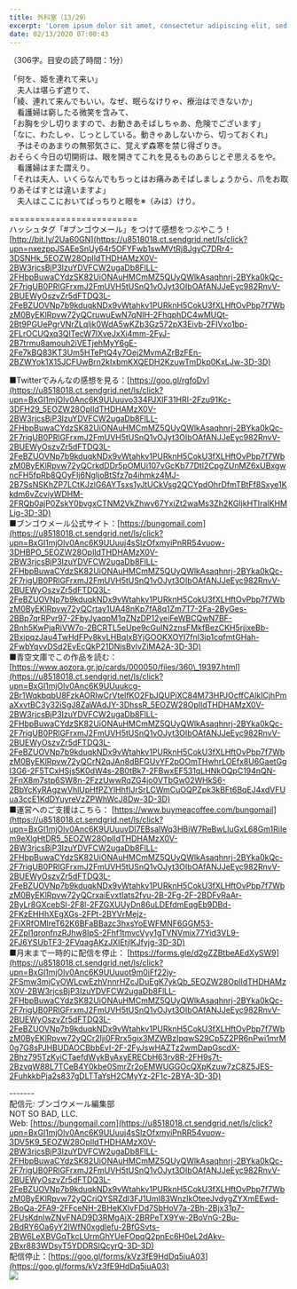 ```yaml
---
title: 外科室（13/29）
excerpt: 'Lorem ipsum dolor sit amet, consectetur adipiscing elit, sed do eiusmod tempor incididunt ut labore et dolore magna aliqua. Praesent elementum facilisis leo vel fringilla est ullamcorper eget. At imperdiet dui accumsan sit amet nulla facilisi morbi tempus.'
date: 02/13/2020 07:00:43
---
```


（306字。目安の読了時間：1分）  
  
「何を、姫を連れて来い」  
　夫人は堪らず遮りて、  
「綾、連れて来んでもいい。なぜ、眠らなけりゃ、療治はできないか」  
　看護婦は窮したる微笑を含みて、  
「お胸を少し切りますので、お動きあそばしちゃあ、危険でございます」  
「なに、わたしゃ、じっとしている。動きゃあしないから、切っておくれ」  
　予はそのあまりの無邪気さに、覚えず森寒を禁じ得ざりき。  
おそらく今日の切開術は、眼を開きてこれを見るものあらじとぞ思えるをや。  
　看護婦はまた謂えり。  
「それは夫人、いくらなんでもちっとはお痛みあそばしましょうから、爪をお取りあそばすとは違いますよ」  
　夫人はここにおいてぱっちりと眼を※（みは）けり。  
  
\=========================  
ハッシュタグ「#ブンゴウメール」をつけて感想をつぶやこう！　  
[http://bit.ly/2Ua60GN](https://u8518018.ct.sendgrid.net/ls/click?upn=nxezppJSAEeSnUy64r5OFYFwb1swMVtRj8JgyC7DRr4-3DSNHk_5EOZW28OpIldTHDHAMzX0V-2BW3rjcsBjP3IzuYDVFCW2ugaDb8FlLL-2FHbpBuwaCYdzSK82UiONAuHMCmMZ5QUyQWlkAsaqhnrj-2BYka0kQc-2F7rigUB0PRlGFrxmJ2FmUVH5tUSnQ1vOJyt3OIbOAfANJJeEyc982RnvV-2BUEWyOszvZr5dFTDQ3L-2FeBZUOVNp7b9kduqkNDx9vWtahkv1PURknH5CokU3fXLHftOvPbp7f7WbzM0ByEKlRpvw72yQCruwuEwN7qNIH-2FhqphDC4wMUQt-2Bt9PGUePgrVNrZLqIjk0WdA5wKZb3Gz572pX3Eivb-2FIVxo1bp-2FLrOCUQxq3QlTecW7lXveJxXi4mm-2FyJ-2B7trmu8amouh2iVETjehMyY6gE-2Fe7kBQ83KT3Um5HTePtQ4y7Oej2MvmAZrBzFEn-2BZWYok1X15JCFUwBrn2kIxbmKXQEDH2KzuwTmDkp0KxLJw-3D-3D)  
  
■Twitterでみんなの感想を見る：[https://goo.gl/rgfoDv](https://u8518018.ct.sendgrid.net/ls/click?upn=BxGl1mjOlv0Anc6K9UUuuvo334PJXlF31HRI-2Fzu91Kc-3DFH29_5EOZW28OpIldTHDHAMzX0V-2BW3rjcsBjP3IzuYDVFCW2ugaDb8FlLL-2FHbpBuwaCYdzSK82UiONAuHMCmMZ5QUyQWlkAsaqhnrj-2BYka0kQc-2F7rigUB0PRlGFrxmJ2FmUVH5tUSnQ1vOJyt3OIbOAfANJJeEyc982RnvV-2BUEWyOszvZr5dFTDQ3L-2FeBZUOVNp7b9kduqkNDx9vWtahkv1PURknH5CokU3fXLHftOvPbp7f7WbzM0ByEKlRpvw72yQCrkdDDr5pOMUi107vGcKb77Dtl2CpgZUnMZ6xUBxgwncFH5fpRb8QOyFIj6NgIjoBtSfz7p4ihmkz4MJ-2B7SsNSKhZP7LCtKJzlG6AYTsxs1yJtUCkVsg2QCYpdOhrDfmTBtFf8Sxye1Kkdm6vZcviyWDHM-2FRQb0ajP0ZskY0bvgxCTNM2VkZhwv67YxiZt2waMs3Zh2KGIjkHTIraIKHMLig-3D-3D)  
■ブンゴウメール公式サイト：[https://bungomail.com](https://u8518018.ct.sendgrid.net/ls/click?upn=BxGl1mjOlv0Anc6K9UUuuj4sSlzOfxmyiPnRR54vuow-3DHBPO_5EOZW28OpIldTHDHAMzX0V-2BW3rjcsBjP3IzuYDVFCW2ugaDb8FlLL-2FHbpBuwaCYdzSK82UiONAuHMCmMZ5QUyQWlkAsaqhnrj-2BYka0kQc-2F7rigUB0PRlGFrxmJ2FmUVH5tUSnQ1vOJyt3OIbOAfANJJeEyc982RnvV-2BUEWyOszvZr5dFTDQ3L-2FeBZUOVNp7b9kduqkNDx9vWtahkv1PURknH5CokU3fXLHftOvPbp7f7WbzM0ByEKlRpvw72yQCrtay1UA48nKp7fA8q1Zm7T7-2Fa-2ByGes-2BBp7qrRPvr97-2FbyJyaqpM1qZNzDP12yeiFeWBCQwN7BF-2Bnh5KwPjaRiVW7o-2BCRTL5eUpe9cGuIN2znsFMkfBezCKH5rjixeBb-2BxipqzJau4TwHdFPv8kvLHBqIxBYjGOOKXOYI7fnI3ip1cqfmtGHah-2FwbYqvvDSd2EvEcQkP21DNisBvlvZiMA2A-3D-3D)  
■青空文庫でこの作品を読む：[https://www.aozora.gr.jp/cards/000050/files/360\_19397.html](https://u8518018.ct.sendgrid.net/ls/click?upn=BxGl1mjOlv0Anc6K9UUuukcg-2Br1WqkbqbU8FzkAORlwCrVtelfKO2FbJQUPjXC84M73HPJOcffCAlkICjhPmaXxvtBC3y32iSgJ8ZaWAdJY-3DhssR_5EOZW28OpIldTHDHAMzX0V-2BW3rjcsBjP3IzuYDVFCW2ugaDb8FlLL-2FHbpBuwaCYdzSK82UiONAuHMCmMZ5QUyQWlkAsaqhnrj-2BYka0kQc-2F7rigUB0PRlGFrxmJ2FmUVH5tUSnQ1vOJyt3OIbOAfANJJeEyc982RnvV-2BUEWyOszvZr5dFTDQ3L-2FeBZUOVNp7b9kduqkNDx9vWtahkv1PURknH5CokU3fXLHftOvPbp7f7WbzM0ByEKlRpvw72yQCrN2qJAn8dBFGUvYF2pOOmTHwhrLOEfx8U6GaetGgI3G6-2F5TCxHSjs5K0dW4s-2B0tBk7-2FBwxEF531qLHNkOQpC194nQN-2FnX8m7stp6SW8n-2FzzUwwRqZG4jo0VTbGw02WHkS6-2BbYcKyRAgzwVhlUpHfPZYlHhfIJrSrLCWmCuOQPZpk3kBFt6BqEJ4xdVFUua3ccE1KdDYuyreVzZPWhWcJ8Dw-3D-3D)  
■運営へのご支援はこちら： [https://www.buymeacoffee.com/bungomail](https://u8518018.ct.sendgrid.net/ls/click?upn=BxGl1mjOlv0Anc6K9UUuuvDl7EBsalWq3HBiW7ReBwLluGxL68Gm1RiIem9eXlgHtDR5_5EOZW28OpIldTHDHAMzX0V-2BW3rjcsBjP3IzuYDVFCW2ugaDb8FlLL-2FHbpBuwaCYdzSK82UiONAuHMCmMZ5QUyQWlkAsaqhnrj-2BYka0kQc-2F7rigUB0PRlGFrxmJ2FmUVH5tUSnQ1vOJyt3OIbOAfANJJeEyc982RnvV-2BUEWyOszvZr5dFTDQ3L-2FeBZUOVNp7b9kduqkNDx9vWtahkv1PURknH5CokU3fXLHftOvPbp7f7WbzM0ByEKlRpvw72yQCrxaiEvxtIats2fvu-2B-2Fg-2F-2BDFvRaAr-2ByLr8GXcebSl-2F8l-2FZGXUUyDn86uLDEfdmEqgEb9DBd-2FKzEHHhXEgXGs-2FPt-2BYVrMejz-2FiXRfOMlreT62K6BFaBBazc3hxsYoEWFMNF6GGM53-2FZpl1qronfnzRJhw8IpS-2Fhf1tmvcVyy1gTVNVmix77Yid3VL9-2FJ6YSUbTF3-2FVqagAKzJXIEtjlKJfyjg-3D-3D)  
■月末まで一時的に配信を停止： [https://forms.gle/d2gZZBtbeAEdXySW9](https://u8518018.ct.sendgrid.net/ls/click?upn=BxGl1mjOlv0Anc6K9UUuuot9m0iFf22jy-2FSmw3mjCyOWLcwEzhVnnrHZcJDuEgK7ykQb_5EOZW28OpIldTHDHAMzX0V-2BW3rjcsBjP3IzuYDVFCW2ugaDb8FlLL-2FHbpBuwaCYdzSK82UiONAuHMCmMZ5QUyQWlkAsaqhnrj-2BYka0kQc-2F7rigUB0PRlGFrxmJ2FmUVH5tUSnQ1vOJyt3OIbOAfANJJeEyc982RnvV-2BUEWyOszvZr5dFTDQ3L-2FeBZUOVNp7b9kduqkNDx9vWtahkv1PURknH5CokU3fXLHftOvPbp7f7WbzM0ByEKlRpvw72yQCr2Iji0FRrx5gix3MZWBzIpqwS29Cp5Z2PR6nPwi1mrM0g7G8sPJHBUDAOCBbbEvI-2F-2FyJswHAZTz2wmDapGscdX-2Bhz795TzKyiCTaefdWykByAxyERECbH63rv8R-2FH9s7t-2BzvqW88L7TCeB4Y0kbe0SmrZr2oEMWUGGOcQXpKzuw7zC8Z5JES-2FuhkkbPja2s837gDLTTaYsH2CMyYz-2F1c-2BYA-3D-3D)  
  
\-------  
配信元: ブンゴウメール編集部  
NOT SO BAD, LLC.  
Web: [https://bungomail.com](https://u8518018.ct.sendgrid.net/ls/click?upn=BxGl1mjOlv0Anc6K9UUuuj4sSlzOfxmyiPnRR54vuow-3DV5K9_5EOZW28OpIldTHDHAMzX0V-2BW3rjcsBjP3IzuYDVFCW2ugaDb8FlLL-2FHbpBuwaCYdzSK82UiONAuHMCmMZ5QUyQWlkAsaqhnrj-2BYka0kQc-2F7rigUB0PRlGFrxmJ2FmUVH5tUSnQ1vOJyt3OIbOAfANJJeEyc982RnvV-2BUEWyOszvZr5dFTDQ3L-2FeBZUOVNp7b9kduqkNDx9vWtahkv1PURknH5CokU3fXLHftOvPbp7f7WbzM0ByEKlRpvw72yQCriQYSRZdl3FJ1UmI83WnzIkOteeJvdygZYXmEEwd-2BoQa-2FA9-2FFceNH-2BHeKXIvFDd7SbHoV7a-2Bh-2Bjx31p7-2FUsKdnIwZNvFNAD9D3RMgAjX-2BRPeTX9Yw-2BoVnG-2Bu-2BdRY6Oa6yY2lWfN0xgdlefu-2BfGSvts-2BW6LeXBVGqTkcLUrmGhYUeFOpqQ2pnEc6H0eL2dAkv-2Bxr883WDsyT5YDDRSlQcyrQ-3D-3D)  
配信停止：[https://goo.gl/forms/kVz3fE9HdDq5iuA03](https://goo.gl/forms/kVz3fE9HdDq5iuA03)  
![](https://u8518018.ct.sendgrid.net/wf/open?upn=ypZaqTjaYrwJSsa-2BLe7H7RcvxSux8rtM6dMtnptkxLQMLiJbmQ03whDMSt9-2BvxM-2BKE6ujadHWCHS-2FYDUUXrKB1ko48yvbyCc0cRihB-2Fp5Bay9wjnwFFFSOMUGZ1XsQFLSw-2BcLxQJ-2FKCEDcoi1anZImMTZV-2B8-2Bw7259xV-2B4j2gmZgu9Y1og1z6T-2B8bN8uH0wLYm-2B-2F3-2BUypNwTGf9E0OvGSOLEv0YdNN2svyw96HhRamz3ETyeJre9zuZT0PWo5096xRQIWdTU-2FQrlUc93UUxB9oAwhdzQ9PJUh2vySVtZ7w0eKgqpA5l4A8pel53S1UdU4B5t1PrVq2MvwXwLOwOME4b3uCwgrCkRG-2FOvuNyBzpuIpvlPxW-2BKmYcJruMe-2Fdt-2BZWTFozmpc38fSItGD93PKt7jY-2FRIEZSrVPAjNtVddGyRO1Uq6k6mO-2Bg5a1XpBtIixu4NyVvs5i4UDBvWKOymhw-3D-3D)
